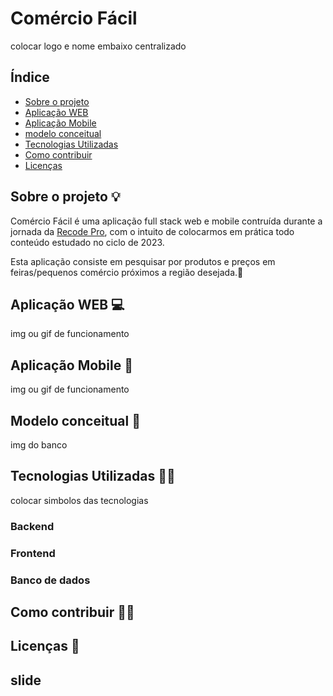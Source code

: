 
# **Comércio Fácil**

colocar logo e nome embaixo centralizado
## Índice
- [Sobre o projeto](sobre-o-projeo)
- [Aplicação WEB](Aplicação-web)
- [Aplicação Mobile](aplicação-mobile)
- [modelo conceitual](modelo-conceitual)
- [Tecnologias Utilizadas](tecnologias-utilizadas)
- [Como contribuir](como-contribuir)
- [Licenças](licenças)




##  Sobre o projeto 💡
Comércio Fácil é uma aplicação full stack web e mobile contruída durante a jornada da [Recode Pro](https://recodepro.org.br/ "Site da Recode Pro"), com o intuito de colocarmos em prática todo conteúdo estudado no ciclo de  2023.

Esta aplicação consiste em pesquisar por produtos e preços em feiras/pequenos comércio próximos a região desejada.🛒




## Aplicação WEB 💻 
img ou gif de funcionamento
##  Aplicação Mobile 📱
img ou gif de funcionamento
## Modelo conceitual 📑
img do banco

## Tecnologias Utilizadas 👨‍💻 
colocar simbolos das  tecnologias 
### Backend
### Frontend
### Banco de dados

## Como contribuir 🙋‍♂️

## Licenças 📃

## slide


```






